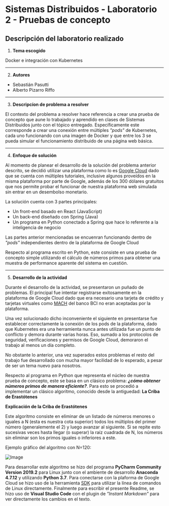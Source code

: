 # Sistemas Distribuidos - Laboratorio 2 - Pruebas de concepto  

## Descripción del laboratorio realizado

1. **Tema escogido**

Docker e integración con Kubernetes

---

2. **Autores**

* Sebastián Pasutti
* Alberto Pizarro Riffo

---

3. **Descripcíon de problema a resolver**

El contexto del problema a resolver hace referencia a crear una prueba de concepto que aune lo trabajado y aprendido en clases de Sistemas Distribuidos junto con el tópico entregado. Específicamente este corresponde a crear una conexión entre múltiples _"pods"_ de Kubernetes, cada uno funcionando con una imagen de Docker y que entre los 3 se pueda simular el funcionamiento distribuido de una página web básica.

---

4. **Enfoque de solución**

Al momento de planear el desarrollo de la solución del problema anterior descrito, se decidió utilizar una plataforma como lo es [Google Cloud](https://cloud.google.com/) dado que se cuenta con múltiples tutoriales, inclusive algunos proveídos en la misma plataforma por parte de Google, además de los 300 dólares gratuitos que nos permite probar el funcionar de nuestra plataforma web simulada sin entrar en un desembolso monetario.

La solución cuenta con 3 partes principales:

* Un front-end basado en React (JavaScript)
* Un back-end diseñado con Spring (Java)
* Un programa en Python conectado a Spring que hace lo referente a la inteligencia de negocio

Las partes anterior mencionadas se encuenran funcionando dentro de _"pods"_ independientes dentro de la plataforma de Google Cloud

Respecto al programa escrito en Python, este consiste en una prueba de concepto simple utilizando el cálculo de números primos para obtener una muestra de performance aparente del sistema en cuestión.

---

5. **Desarrollo de la actividad**

Durante el desarrollo de la actividad, se presentaron un puñado de problemas. El principal fue intentar registrarse exitosamente en la plataforma de Google Cloud dado que era necesario una tarjeta de crédito y tarjetas virtuales como [MACH](https://www.somosmach.com/) del banco BCI no eran aceptadas por la plataforma.

Una vez solucionado dicho inconveniente el siguiente en presentarse fue establecer correctamente la conexión de los pods de la plataforma, dado que Kubernetes era una herramienta nunca antes utilizada fue un punto de conflicto y demora durante varias horas. Eso, sumado a los protocolos de seguridad, verificaciones y permisos de Google Cloud, demoraron el trabajo al menos un día completo.

No obstante lo anterior, una vez superados estos problemas el resto del trabajo fue desarrollado con mucha mayor facilidad de lo esperado, a pesar de ser un tema nuevo para nosotros.

Respecto al programa en Python que representa el núcleo de nuestra prueba de concepto, este se basa en un clásico problema: _**¿cómo obtener números primos de manera eficiente?**_. Para esto se procedió a implementar un clásico algoritmo, conocido desde la antiguedad: **La Criba de Erastótenes**

**Explicación de la Criba de Erastótenes**

Este algoritmo consiste en eliminar de un listado de números menores o iguales a N (esta es nuestra cota superior) todos los múltiplos del primer número (generalemente el 2) y luego avanzar al siguiente. Si se repite esto sucesivas veces hasta llegar (o superar) la raíz cuadrada de N, los números sin eliminar son los primos iguales o inferiores a este.

Ejemplo gráfico del algoritmo con N=120:

![Image](https://upload.wikimedia.org/wikipedia/commons/b/b9/Sieve_of_Eratosthenes_animation.gif "Criba de Eratóstenes, extraído de: https://en.wikipedia.org/wiki/Sieve_of_Eratosthenes")

Para desarrollar este algoritmo se hizo del programa **PyCharm Community Version 2019.2** para Linux junto con el ambiente de desarrollo **Anaconda 4.7.12** y utilizando **Python 3.7**.
Para conectarse con la plaforma de Google Cloud se hizo uso de la herramienta [SDK](https://cloud.google.com/sdk/install) para utilizar la línea de comandos de Linux directamente.
Finalmente para escribir el presente Readme, se hizo uso de **Visual Studio Code** con el plugin de _"Instant Markdown"_ para ver directamente los cambios en el texto.
